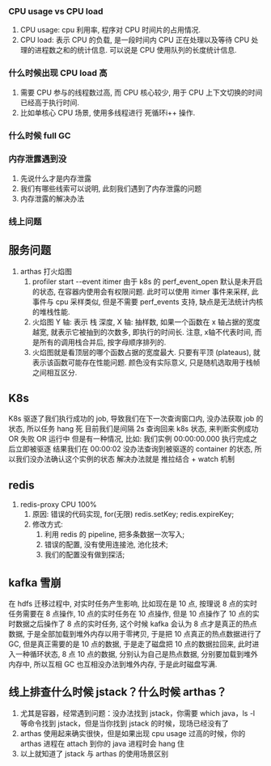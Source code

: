 ### CPU usage vs CPU load

1. CPU usage: cpu 利用率, 程序对 CPU 时间片的占用情况.
2. CPU load: 表示 CPU 的负载, 是一段时间内 CPU 正在处理以及等待 CPU 处理的进程数之和的统计信息. 可以说是 CPU 使用队列的长度统计信息.

### 什么时候出现 CPU load 高

1. 需要 CPU 参与的线程数过高, 而 CPU 核心较少, 用于 CPU 上下文切换的时间已经高于执行时间.
2. 比如单核心 CPU 场景, 使用多线程进行 死循环i++ 操作.

### 什么时候 full GC

### 内存泄露遇到没

1. 先说什么才是内存泄露
2. 我们有哪些线索可以说明, 此刻我们遇到了内存泄露的问题
3. 内存泄露的解决办法

### 线上问题

## 服务问题

1. arthas 打火焰图
    1. profiler start --event itimer 由于 k8s 的 perf_event_open 默认是未开启的状态, 在容器内使用会有权限问题. 此时可以使用 itimer 事件来采样, 此事件与 cpu
       采样类似, 但是不需要 perf_events 支持, 缺点是无法统计内核的堆栈性能.
    2. 火焰图 Y 轴: 表示 栈 深度, X 轴: 抽样数, 如果一个函数在 x 轴占据的宽度越宽, 就表示它被抽到的次数多, 即执行的时间长. 注意, x轴不代表时间, 而是所有的调用栈合并后, 按字母顺序排列的.
    3. 火焰图就是看顶层的哪个函数占据的宽度最大. 只要有平顶 (plateaus), 就表示该函数可能存在性能问题. 颜色没有实际意义, 只是随机选取用于栈帧之间相互区分.

## K8s

K8s 驱逐了我们执行成功的 job, 导致我们在下一次查询窗口内, 没办法获取 job 的状态, 所以任务 hang 死 目前我们是间隔 2s 查询回来 k8s 状态, 来判断实例成功 OR 失败 OR 运行中 但是有一种情况, 比如:
我们实例 00:00:00.000 执行完成之后立即被驱逐 结果我们在 00:00:02 没办法查询到被驱逐的 container 的状态, 所以我们没办法确认这个实例的状态 解决办法就是 推拉结合 + watch 机制

## redis

1. redis-proxy CPU 100%
    1. 原因: 错误的代码实现, for(无限) redis.setKey; redis.expireKey;
    2. 修改方式:
        1. 利用 redis 的 pipeline, 把多条数据一次写入;
        2. 错误的配置, 没有使用连接池, 池化技术;
        3. 我们的配置没有做到探活;

## kafka 雪崩

在 hdfs 迁移过程中, 对实时任务产生影响, 比如现在是 10 点, 按理说 8 点的实时任务需要在 8 点操作, 10 点的实时任务在 10 点操作, 但是 10 点操作了 10 点的实时数据之后操作了 8 点的实时任务, 这个时候
kafka 会认为 8 点才是真正的热点数据, 于是全部加载到堆外内存以用于零拷贝, 于是把 10 点真正的热点数据进行了 GC, 但是真正需要的是 10 点的数据, 于是走了磁盘把 10 点的数据拉回来, 此时进入一种循环状态, 8 点
10 点的数据, 分别认为自己是热点数据, 分别要加载到堆外内存中, 所以互相 GC 也互相没办法到堆外内存, 于是此时磁盘写满.

## 线上排查什么时候 jstack？什么时候 arthas？
1. 尤其是容器，经常遇到问题：没办法找到 jstack，你需要 which java，ls -l 等命令找到 jstack，但是当你找到 jstack 的时候，现场已经没有了
2. arthas 使用起来确实很快，但是如果出现 cpu usage 过高的时候，你的 arthas 进程在 attach 到你的 java 进程时会 hang 住
3. 以上就知道了 jstack 与 arthas 的使用场景区别